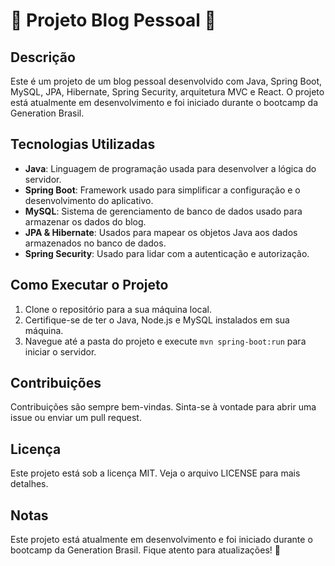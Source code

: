 # 📝 Projeto Blog Pessoal 📝

##  Descrição

Este é um projeto de um blog pessoal desenvolvido com Java, Spring Boot, MySQL, JPA, Hibernate, Spring Security, arquitetura MVC e React. O projeto está atualmente em desenvolvimento e foi iniciado durante o bootcamp da Generation Brasil.

##  Tecnologias Utilizadas

- **Java**: Linguagem de programação usada para desenvolver a lógica do servidor.
- **Spring Boot**: Framework usado para simplificar a configuração e o desenvolvimento do aplicativo.
- **MySQL**: Sistema de gerenciamento de banco de dados usado para armazenar os dados do blog.
- **JPA & Hibernate**: Usados para mapear os objetos Java aos dados armazenados no banco de dados.
- **Spring Security**: Usado para lidar com a autenticação e autorização.


##  Como Executar o Projeto

1. Clone o repositório para a sua máquina local.
2. Certifique-se de ter o Java, Node.js e MySQL instalados em sua máquina.
3. Navegue até a pasta do projeto e execute `mvn spring-boot:run` para iniciar o servidor.

##  Contribuições

Contribuições são sempre bem-vindas. Sinta-se à vontade para abrir uma issue ou enviar um pull request.

##  Licença

Este projeto está sob a licença MIT. Veja o arquivo LICENSE para mais detalhes.

##  Notas

Este projeto está atualmente em desenvolvimento e foi iniciado durante o bootcamp da Generation Brasil. Fique atento para atualizações! 🚧
